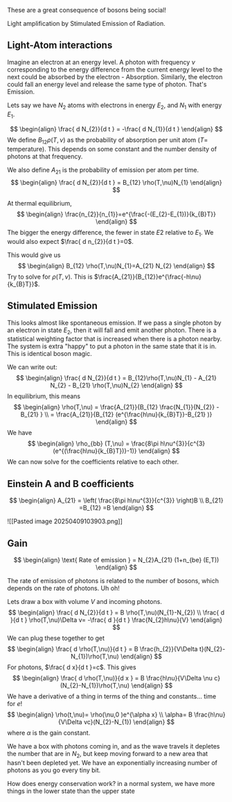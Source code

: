 These are a great consequence of bosons being social!

Light amplification by Stimulated Emission of Radiation.


## Light-Atom interactions
Imagine an electron at an energy level. A photon with frequency $\nu$ corresponding to the energy difference from the current energy level to the next could be absorbed by the electron - Absorption. Similarly, the electron could fall an energy level and release the same type of photon. That's Emission.

Lets say we have $N_{2}$ atoms with electrons in energy $E_{2}$, and $N_{1}$ with energy $E_{1}$.

$$
\begin{align}
\frac{ d N_{2}}{d t } = -\frac{ d N_{1}}{d t } 
\end{align}
$$
We define
$B_{12}\rho(T,\nu)$ as the probability of absorption per unit atom ($T=$ temperature). This depends on some constant and the number density of photons at that frequency.

We also define $A_{21}$ is the probability of emission per atom per time. 
$$
\begin{align}
\frac{ d N_{2}}{d t } = B_{12} \rho(T,\nu)N_{1}
\end{align}
$$

At thermal equilibrium,
$$
\begin{align}
\frac{n_{2}}{n_{1}}=e^{\frac{-(E_{2}-E_{1})}{k_{B}T}}
\end{align}
$$
The bigger the energy difference, the fewer in state $E2$ relative to $E_{1}$. 
We would also expect $\frac{ d n_{2}}{d t }=0$. 

This would give us
$$
\begin{align}
B_{12} \rho(T,\nu)N_{1}=A_{21} N_{2}
\end{align}
$$
Try to solve for $\rho(T,\nu)$. This is $\frac{A_{21}}{B_{12}}e^{\frac{-h\nu}{k_{B}T}}$.
## Stimulated Emission
This looks almost like spontaneous emission. If we pass a single photon by an electron in state $E_{2}$, then it will fall and emit another photon. There is a statistical weighting factor that is increased when there is a photon nearby. The system is extra "happy" to put a photon in the same state that it is in. This is identical boson magic. 

We can write out:
$$
\begin{align}
\frac{ d N_{2}}{d t } = B_{12}\rho(T,\nu)N_{1} - A_{21} N_{2} - B_{21} \rho(T,\nu)N_{2}
\end{align}
$$
In equilibrium, this means
$$
\begin{align}
\rho(T,\nu) = \frac{A_{21}}{B_{12} \frac{N_{1}}{N_{2}} - B_{21} } \\
= \frac{A_{21}}{B_{12} (e^{\frac{h\nu}{k_{B}T}}-B_{21} )}
\end{align}
$$
We have
$$
\begin{align}
\rho_{bb} (T,\nu) = \frac{8\pi h\nu^{3}}{c^{3}(e^{(\frac{h\nu}{k_{B}T})}-1)}
\end{align}
$$
We can now solve for the coefficients relative to each other. 

## Einstein A and B coefficients
$$
\begin{align}
A_{21}  = \left( \frac{8\pi h\nu^{3}}{c^{3}} \right)B \\
B_{21} =B_{12} =B
\end{align}
$$


![[Pasted image 20250409103903.png]]

## Gain

$$
\begin{align}
\text{ Rate of emission  } = N_{2}A_{21} (1+n_{be} (E,T))
\end{align}
$$

The rate of emission of photons is related to the number of bosons, which depends on the rate of photons. Uh oh!

Lets draw a box with volume $V$ and incoming photons.
$$
\begin{align}
\frac{ d N_{2}}{d t } = B \rho(T,\nu)(N_{1}-N_{2}) \\
\frac{ d }{d t } \rho(T,\nu)\Delta v= -\frac{ d }{d t } \frac{N_{2}h\nu}{V}
\end{align}
$$
We can plug these together to get
$$
\begin{align}
\frac{ d \rho(T,\nu)}{d t } = B \frac{h_{2}}{V\Delta t}(N_{2}-N_{1})\rho(T,\nu)
\end{align}
$$
For photons, $\frac{ d x}{d t }=c$. This gives
$$
\begin{align}
\frac{ d \rho(T,\nu)}{d x } = B \frac{h\nu}{V\Delta \nu c}(N_{2}-N_{1})\rho(T,\nu)
\end{align}
$$
We have a derivative of a thing in terms of the thing and constants... time for $e$! 
$$
\begin{align}
\rho(t,\nu)= \rho(\nu,0 )e^{\alpha x} \\
\alpha= B \frac{h\nu}{V\Delta vc}(N_{2}-N_{1})
\end{align}
$$
where $\alpha$ is the gain constant. 

We have a box with photons coming in, and as the wave travels it depletes the number that are in $N_{2}$, but keep moving forward to a new area that hasn't been depleted yet. We have an exponentially increasing number of photons as you go every tiny bit. 

How does energy conservation work? 
in a normal system, we have more things in the lower state than the upper state